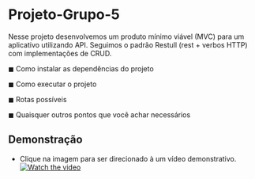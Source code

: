 # Projeto-Grupo-5

Nesse projeto desenvolvemos um produto mínimo viável (MVC) para um aplicativo utilizando API.
Seguimos o padrão Restull (rest + verbos HTTP) com implementações de CRUD. 

◼ Como instalar as dependências do projeto 


◼ Como executar o projeto

◼ Rotas possíveis

◼ Quaisquer outros pontos que você achar necessários


## Demonstração
- Clique na imagem para ser direcionado à um vídeo demonstrativo.
[![Watch the video](https://github.com/Pamela-fc/CRUD-API-S6/blob/main/demonstra%C3%A7%C3%A3o.jpg?raw=true)](https://youtu.be/3AdF1x1pjNM)
